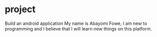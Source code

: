 # project
Build an android application 
My name is Abayomi Fowe, I am new to programming and I believe that I will learn new things on this platform.
